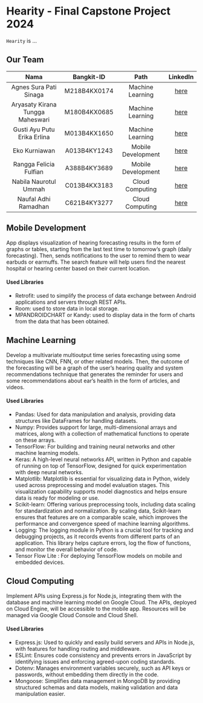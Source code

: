 # Hearity - Final Capstone Project 2024

`Hearity` is ...

## Our Team

|               Nama               |  Bangkit-ID  |        Path        |                                  LinkedIn                                  |
| :------------------------------: | :----------: | :----------------: | :------------------------------------------------------------------------: |
|      Agnes Sura Pati Sinaga      | M218B4KX0174 |  Machine Learning  |        [here](https://www.linkedin.com/in/agnes-sura-pati-sinaga/)         |
| Aryasaty Kirana Tungga Maheswari | M180B4KX0685 |  Machine Learning  |            [here](https://www.linkedin.com/in/aryasatykirana/)             |
|   Gusti Ayu Putu Erika Erlina    | M013B4KX1650 |  Machine Learning  | [here](https://www.linkedin.com/in/gusti-ayu-putu-erika-erlina-2105a5219/) |
|          Eko Kurniawan           | A013B4KY1243 | Mobile Development |              [here](https://www.linkedin.com/in/eko-kurnia/)               |
|      Rangga Felicia Fulfian      | A388B4KY3689 | Mobile Development |         [here](https://www.linkedin.com/in/ranggafeliciafulfian/)          |
|      Nabila Naurotul Ummah       | C013B4KX3183 |  Cloud Computing   |       [here](https://www.linkedin.com/in/nabila-naurotul-338558284/)       |
|       Naufal Adhi Ramadhan       | C621B4KY3277 |  Cloud Computing   |            [here](https://linkedin.com/in/naufaladhiramadhan/)             |

## Mobile Development

App displays visualization of hearing forecasting results in the form of graphs or tables, starting from the last test time to tomorrow’s graph (daily forecasting). Then, sends notifications to the user to remind them to wear earbuds or earmuffs.
The search feature will help users find the nearest hospital or hearing center based on their current location.

#### Used Libraries

- Retrofit: used to simplify the process of data exchange between Android applications and servers through REST APIs.
- Room: used to store data in local storage.
- MPANDROIDCHART or Kandy: used to display data in the form of charts from the data that has been obtained.

## Machine Learning

Develop a multivariate multioutput time series forecasting using some techniques like CNN, FNN, or other related models. Then, the outcome of the forecasting will be a graph of the user’s hearing quality and system recommendations technique that generates the reminder for users and some recommendations about ear’s health in the form of articles, and videos.

#### Used Libraries

- Pandas: Used for data manipulation and analysis, providing data structures like DataFrames for handling datasets.
- Numpy: Provides support for large, multi-dimensional arrays and matrices, along with a collection of mathematical functions to operate on these arrays.
- TensorFlow: For building and training neural networks and other machine learning models.
- Keras: A high-level neural networks API, written in Python and capable of running on top of TensorFlow, designed for quick experimentation with deep neural networks.
- Matplotlib: Matplotlib is essential for visualizing data in Python, widely used across preprocessing and model evaluation stages. This visualization capability supports model diagnostics and helps ensure data is ready for modeling or use.
- Scikit-learn: Offering various preprocessing tools, including data scaling for standardization and normalization. By scaling data, Scikit-learn ensures that features are on a comparable scale, which improves the performance and convergence speed of machine learning algorithms.
- Logging: The logging module in Python is a crucial tool for tracking and debugging projects, as it records events from different parts of an application. This library helps capture errors, log the flow of functions, and monitor the overall behavior of code.
- Tensor Flow Lite : For deploying TensorFlow models on mobile and embedded devices.

## Cloud Computing

Implement APIs using Express.js for Node.js, integrating them with the database and machine learning model on Google Cloud. The APIs, deployed on Cloud Engine, will be accessible to the mobile app. Resources will be managed via Google Cloud Console and Cloud Shell.

#### Used Libraries

- Express.js: Used to quickly and easily build servers and APIs in Node.js, with features for handling routing and middleware.
- ESLint: Ensures code consistency and prevents errors in JavaScript by identifying issues and enforcing agreed-upon coding standards.
- Dotenv: Manages environment variables securely, such as API keys or passwords, without embedding them directly in the code.
- Mongoose: Simplifies data management in MongoDB by providing structured schemas and data models, making validation and data manipulation easier.
